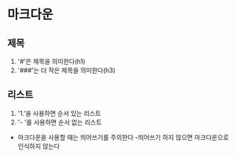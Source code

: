 # 마크다운

## 제목
1. '#'은 제목을 의미한다(h1)
2. '###'는 더 작은 제목을 의미한다(h3)

## 리스트
1. '1.'을 사용하면 순서 있는 리스트
2. '- '를 사용하면 순서 없는 리스트

- 마크다운을 사용할 때는 띄어쓰기를 주의한다
-띄어쓰기 하지 않으면 마크다운으로 인식하지 않는다